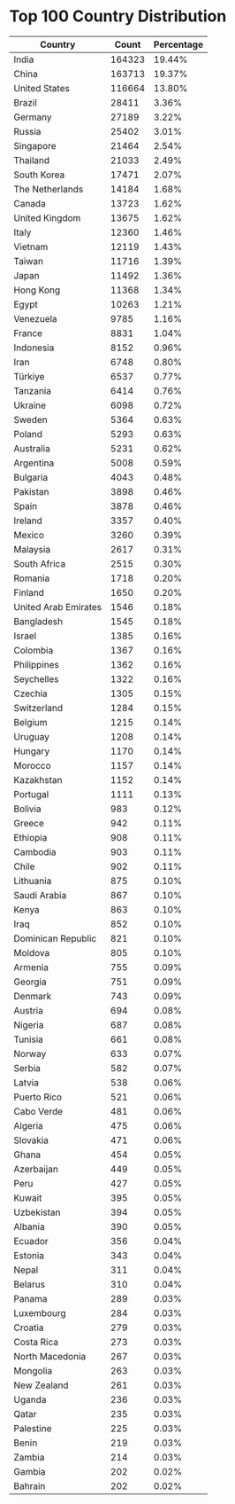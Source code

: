# Top 100 Country Distribution
| Country | Count | Percentage |
|----|----|----|
| India | 164323 | 19.44% |
| China | 163713 | 19.37% |
| United States | 116664 | 13.80% |
| Brazil | 28411 | 3.36% |
| Germany | 27189 | 3.22% |
| Russia | 25402 | 3.01% |
| Singapore | 21464 | 2.54% |
| Thailand | 21033 | 2.49% |
| South Korea | 17471 | 2.07% |
| The Netherlands | 14184 | 1.68% |
| Canada | 13723 | 1.62% |
| United Kingdom | 13675 | 1.62% |
| Italy | 12360 | 1.46% |
| Vietnam | 12119 | 1.43% |
| Taiwan | 11716 | 1.39% |
| Japan | 11492 | 1.36% |
| Hong Kong | 11368 | 1.34% |
| Egypt | 10263 | 1.21% |
| Venezuela | 9785 | 1.16% |
| France | 8831 | 1.04% |
| Indonesia | 8152 | 0.96% |
| Iran | 6748 | 0.80% |
| Türkiye | 6537 | 0.77% |
| Tanzania | 6414 | 0.76% |
| Ukraine | 6098 | 0.72% |
| Sweden | 5364 | 0.63% |
| Poland | 5293 | 0.63% |
| Australia | 5231 | 0.62% |
| Argentina | 5008 | 0.59% |
| Bulgaria | 4043 | 0.48% |
| Pakistan | 3898 | 0.46% |
| Spain | 3878 | 0.46% |
| Ireland | 3357 | 0.40% |
| Mexico | 3260 | 0.39% |
| Malaysia | 2617 | 0.31% |
| South Africa | 2515 | 0.30% |
| Romania | 1718 | 0.20% |
| Finland | 1650 | 0.20% |
| United Arab Emirates | 1546 | 0.18% |
| Bangladesh | 1545 | 0.18% |
| Israel | 1385 | 0.16% |
| Colombia | 1367 | 0.16% |
| Philippines | 1362 | 0.16% |
| Seychelles | 1322 | 0.16% |
| Czechia | 1305 | 0.15% |
| Switzerland | 1284 | 0.15% |
| Belgium | 1215 | 0.14% |
| Uruguay | 1208 | 0.14% |
| Hungary | 1170 | 0.14% |
| Morocco | 1157 | 0.14% |
| Kazakhstan | 1152 | 0.14% |
| Portugal | 1111 | 0.13% |
| Bolivia | 983 | 0.12% |
| Greece | 942 | 0.11% |
| Ethiopia | 908 | 0.11% |
| Cambodia | 903 | 0.11% |
| Chile | 902 | 0.11% |
| Lithuania | 875 | 0.10% |
| Saudi Arabia | 867 | 0.10% |
| Kenya | 863 | 0.10% |
| Iraq | 852 | 0.10% |
| Dominican Republic | 821 | 0.10% |
| Moldova | 805 | 0.10% |
| Armenia | 755 | 0.09% |
| Georgia | 751 | 0.09% |
| Denmark | 743 | 0.09% |
| Austria | 694 | 0.08% |
| Nigeria | 687 | 0.08% |
| Tunisia | 661 | 0.08% |
| Norway | 633 | 0.07% |
| Serbia | 582 | 0.07% |
| Latvia | 538 | 0.06% |
| Puerto Rico | 521 | 0.06% |
| Cabo Verde | 481 | 0.06% |
| Algeria | 475 | 0.06% |
| Slovakia | 471 | 0.06% |
| Ghana | 454 | 0.05% |
| Azerbaijan | 449 | 0.05% |
| Peru | 427 | 0.05% |
| Kuwait | 395 | 0.05% |
| Uzbekistan | 394 | 0.05% |
| Albania | 390 | 0.05% |
| Ecuador | 356 | 0.04% |
| Estonia | 343 | 0.04% |
| Nepal | 311 | 0.04% |
| Belarus | 310 | 0.04% |
| Panama | 289 | 0.03% |
| Luxembourg | 284 | 0.03% |
| Croatia | 279 | 0.03% |
| Costa Rica | 273 | 0.03% |
| North Macedonia | 267 | 0.03% |
| Mongolia | 263 | 0.03% |
| New Zealand | 261 | 0.03% |
| Uganda | 236 | 0.03% |
| Qatar | 235 | 0.03% |
| Palestine | 225 | 0.03% |
| Benin | 219 | 0.03% |
| Zambia | 214 | 0.03% |
| Gambia | 202 | 0.02% |
| Bahrain | 202 | 0.02% |
